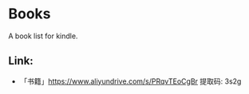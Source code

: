 # Books
A book list for kindle.

## Link:
- 「书籍」https://www.aliyundrive.com/s/PRqvTEoCgBr 提取码: 3s2g
